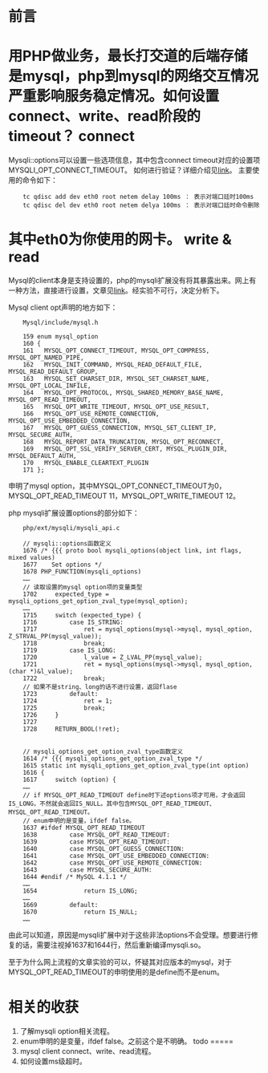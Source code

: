 前言
=====
用PHP做业务，最长打交道的后端存储是mysql，php到mysql的网络交互情况严重影响服务稳定情况。如何设置connect、write、read阶段的timeout？
connect
=====
Mysqli::options可以设置一些选项信息，其中包含connect timeout对应的设置项MYSQLI_OPT_CONNECT_TIMEOUT。
如何进行验证？详细介绍见[link](http://blog.chinaunix.net/uid-11344913-id-3506954.html)。
主要使用的命令如下：
	
        tc qdisc add dev eth0 root netem delay 100ms ： 表示对端口廷时100ms
        tc qdisc del dev eth0 root netem delya 100ms ： 表示对端口廷时命令删除
        
其中eth0为你使用的网卡。
write & read
=====
Mysql的client本身是支持设置的，php的mysqli扩展没有将其暴露出来。网上有一种方法，直接进行设置，文章见[link](http://www.jb51.net/article/27016.htm)。经实验不可行，决定分析下。

Mysql client opt声明的地方如下：

        Mysql/include/mysql.h

        159 enum mysql_option
        160 {
        161   MYSQL_OPT_CONNECT_TIMEOUT, MYSQL_OPT_COMPRESS, MYSQL_OPT_NAMED_PIPE,
        162   MYSQL_INIT_COMMAND, MYSQL_READ_DEFAULT_FILE, MYSQL_READ_DEFAULT_GROUP,
        163   MYSQL_SET_CHARSET_DIR, MYSQL_SET_CHARSET_NAME, MYSQL_OPT_LOCAL_INFILE,
        164   MYSQL_OPT_PROTOCOL, MYSQL_SHARED_MEMORY_BASE_NAME, MYSQL_OPT_READ_TIMEOUT,
        165   MYSQL_OPT_WRITE_TIMEOUT, MYSQL_OPT_USE_RESULT,
        166   MYSQL_OPT_USE_REMOTE_CONNECTION, MYSQL_OPT_USE_EMBEDDED_CONNECTION,
        167   MYSQL_OPT_GUESS_CONNECTION, MYSQL_SET_CLIENT_IP, MYSQL_SECURE_AUTH,
        168   MYSQL_REPORT_DATA_TRUNCATION, MYSQL_OPT_RECONNECT,
        169   MYSQL_OPT_SSL_VERIFY_SERVER_CERT, MYSQL_PLUGIN_DIR, MYSQL_DEFAULT_AUTH,
        170   MYSQL_ENABLE_CLEARTEXT_PLUGIN
        171 };
申明了mysql option，其中MYSQL_OPT_CONNECT_TIMEOUT为0，MYSQL_OPT_READ_TIMEOUT 11，MYSQL_OPT_WRITE_TIMEOUT 12。

php mysqli扩展设置options的部分如下：

	    php/ext/mysqli/mysqli_api.c
	    
	    // mysqli::options函数定义
        1676 /* {{{ proto bool mysqli_options(object link, int flags, mixed values)
        1677    Set options */
        1678 PHP_FUNCTION(mysqli_options)
        ……
        // 读取设置的mysql option项的变量类型
        1702     expected_type = mysqli_options_get_option_zval_type(mysql_option);
        ……
        1715     switch (expected_type) {
        1716         case IS_STRING:
        1717             ret = mysql_options(mysql->mysql, mysql_option, Z_STRVAL_PP(mysql_value));
        1718             break;
        1719         case IS_LONG:
        1720             l_value = Z_LVAL_PP(mysql_value);
        1721             ret = mysql_options(mysql->mysql, mysql_option, (char *)&l_value);
        1722             break;
        // 如果不是string、long的话不进行设置，返回flase
        1723         default:
        1724             ret = 1;
        1725             break;
        1726     }
        1727 
        1728     RETURN_BOOL(!ret);
        
        
        // mysqli_options_get_option_zval_type函数定义
        1614 /* {{{ mysqli_options_get_option_zval_type */
        1615 static int mysqli_options_get_option_zval_type(int option)
        1616 {
        1617     switch (option) {
        ……
        // if MYSQL_OPT_READ_TIMEOUT define时下述options项才可用，才会返回IS_LONG，不然就会返回IS_NULL。其中包含MYSQL_OPT_READ_TIMEOUT、MYSQL_OPT_READ_TIMEOUT。
        // enum申明的是变量，ifdef false。
        1637 #ifdef MYSQL_OPT_READ_TIMEOUT
        1638         case MYSQL_OPT_READ_TIMEOUT:
        1639         case MYSQL_OPT_READ_TIMEOUT:
        1640         case MYSQL_OPT_GUESS_CONNECTION:
        1641         case MYSQL_OPT_USE_EMBEDDED_CONNECTION:
        1642         case MYSQL_OPT_USE_REMOTE_CONNECTION:
        1643         case MYSQL_SECURE_AUTH:
        1644 #endif /* MySQL 4.1.1 */
        ……
        1654             return IS_LONG;
        ……
        1669         default:
        1670             return IS_NULL;
        ……
由此可以知道，原因是mysqli扩展中对于这些非法options不会受理。想要进行修复的话，需要注视掉1637和1644行，然后重新编译mysqli.so。

至于为什么网上流程的文章实验的可以，怀疑其对应版本的mysql，对于MYSQL_OPT_READ_TIMEOUT的申明使用的是define而不是enum。

相关的收获
=====
1. 了解mysqli option相关流程。
2. enum申明的是变量，ifdef false。之前这个是不明确。
todo
=====
1. mysql client connect、write、read流程。
2. 如何设置ms级超时。
